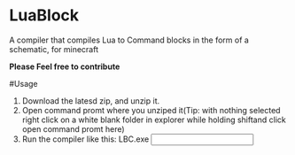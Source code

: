 # LuaBlock
A compiler that compiles Lua to Command blocks in the form of a schematic, for minecraft

**Please Feel free to contribute**

#Usage
1. Download the latesd zip, and unzip it. 
2. Open command promt where you unziped it(Tip: with nothing selected right click on a white blank folder in explorer while holding shiftand click open command promt here)
3. Run the compiler like this: LBC.exe <input lua file path> <output schematic file path>
